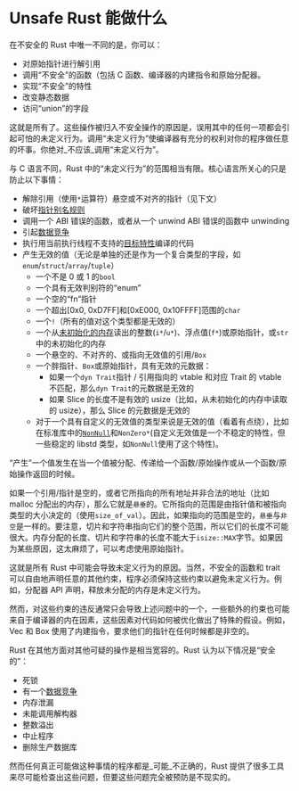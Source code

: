 # Unsafe Rust 能做什么

在不安全的 Rust 中唯一不同的是，你可以：

- 对原始指针进行解引用
- 调用“不安全”的函数（包括 C 函数、编译器的内建指令和原始分配器。
- 实现“不安全”的特性
- 改变静态数据
- 访问“union”的字段

这就是所有了。这些操作被归入不安全操作的原因是，误用其中的任何一项都会引起可怕的未定义行为。调用“未定义行为”使编译器有充分的权利对你的程序做任意的坏事。你绝对_不应该_调用“未定义行为”。

与 C 语言不同，Rust 中的“未定义行为”的范围相当有限。核心语言所关心的只是防止以下事情：

- 解除引用（使用`*`运算符）悬空或不对齐的指针（见下文）
- 破坏[指针别名规则][pointer aliasing rules]
- 调用一个 ABI 错误的函数，或者从一个 unwind ABI 错误的函数中 unwinding
- 引起[数据竞争][race]
- 执行用当前执行线程不支持的[目标特性][target features]编译的代码
- 产生无效的值（无论是单独的还是作为一个复合类型的字段，如`enum`/`struct`/`array`/`tuple`）
  - 一个不是 0 或 1 的`bool`
  - 一个具有无效判别符的“enum”
  - 一个空的“fn”指针
  - 一个超出[0x0, 0xD7FF]和[0xE000, 0x10FFFF]范围的`char`
  - 一个`!`（所有的值对这个类型都是无效的）
  - 一个从[未初始化的内存][uninitialized memory]读出的整数(`i*`/`u*`)、浮点值(`f*`)或原始指针，或`str`中的未初始化的内存
  - 一个悬空的、不对齐的、或指向无效值的引用/`Box`
  - 一个胖指针、`Box`或原始指针，具有无效的元数据：
    - 如果一个`dyn Trait`指针 / 引用指向的 vtable 和对应 Trait 的 vtable 不匹配，那么`dyn Trait`的元数据是无效的
    - 如果 Slice 的长度不是有效的 usize（比如，从未初始化的内存中读取的 usize），那么 Slice 的元数据是无效的
  - 对于一个具有自定义的无效值的类型来说是无效的值（看着有点绕），比如在标准库中的[`NonNull`]和`NonZero*`(自定义无效值是一个不稳定的特性，但一些稳定的 libstd 类型，如`NonNull`使用了这个特性)。

“产生”一个值发生在当一个值被分配、传递给一个函数/原始操作或从一个函数/原始操作返回的时候。

如果一个引用/指针是空的，或者它所指向的所有地址并非合法的地址（比如 malloc 分配出的内存），那么它就是`悬垂`的。它所指向的范围是由指针值和被指向类型的大小决定的（使用`size_of_val`）。因此，如果指向的范围是空的，`悬垂`与`非空`是一样的。要注意，切片和字符串指向它们的整个范围，所以它们的长度不可能很大。内存分配的长度、切片和字符串的长度不能大于`isize::MAX`字节。如果因为某些原因，这太麻烦了，可以考虑使用原始指针。

这就是所有 Rust 中可能会导致未定义行为的原因。当然，不安全的函数和 trait 可以自由地声明任意的其他约束，程序必须保持这些约束以避免未定义行为。例如，分配器 API 声明，释放未分配的内存是未定义行为。

然而，对这些约束的违反通常只会导致上述问题中的一个，一些额外的约束也可能来自于编译器的内在因素，这些因素对代码如何被优化做出了特殊的假设。例如，Vec 和 Box 使用了内建指令，要求他们的指针在任何时候都是非空的。

Rust 在其他方面对其他可疑的操作是相当宽容的。Rust 认为以下情况是“安全的”：

- 死锁
- 有一个[数据竞争][race]
- 内存泄漏
- 未能调用解构器
- 整数溢出
- 中止程序
- 删除生产数据库

然而任何真正可能做这种事情的程序都是_可能_不正确的，Rust 提供了很多工具来尽可能检查出这些问题，但要这些问题完全被预防是不现实的。

[pointer aliasing rules]: references.html

[uninitialized memory]: uninitialized.html

[race]: races.html

[target features]: https://doc.rust-lang.org/reference/attributes/codegen.html#the-target_feature-attribute

[`nonnull`]: https://doc.rust-lang.org/std/ptr/struct.NonNull.html
